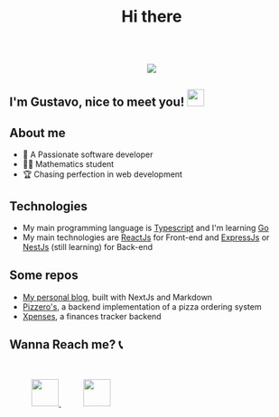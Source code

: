 <h1 align="center">Hi there</h1>
<br/><br/>

<p align="center">
  <a href="https://github.com/anuraghazra/github-readme-stats">
    <img
      align="center"
      src="https://github-readme-stats.vercel.app/api/top-langs/?username=iugstav&layout=compact&langs_count=10&theme=dracula"
    />
  </a>
 </p>
 
  ## I'm Gustavo, nice to meet you! <img src="https://raw.githubusercontent.com/iampavangandhi/iampavangandhi/master/gifs/Hi.gif" width="30px"></h2>

## About me
  - 💓 A Passionate software developer
  - 👨‍🎓 Mathematics student
  - 🏆 Chasing perfection in web development

## Technologies
  - My main programming language is [Typescript](https://www.typescriptlang.org) and I'm learning [Go](https://go.dev/)
  - My main technologies are [ReactJs](https://reactjs.org) for Front-end and [ExpressJs](https://expressjs.com) or [NestJs](https://nestjs.com) (still learning) for Back-end

## Some repos
  - [My personal blog](https://github.com/iugstav/colatech-personal-blog), built with NextJs and Markdown
  - [Pizzero's](https://github.com/iugstav/pizzaria-backend), a backend implementation of a pizza ordering system
  - [Xpenses](https://github.com/iugstav/Xpenses-backend), a finances tracker backend

## Wanna Reach me? 📞
<br/>
<p align="left">
      &nbsp;&nbsp;&nbsp;&nbsp;&nbsp;&nbsp;&nbsp;&nbsp;&nbsp;
  <a href="mailto:soaresgu2710@gmail.com">
    <img height="48" src="https://img.shields.io/badge/gmail-D14836?&style=for-the-badge&logo=gmail&logoColor=white&link=mailto:soaresgu2710@gmail.com" />
  </a>
   &nbsp;&nbsp;&nbsp;&nbsp;&nbsp;&nbsp;&nbsp;&nbsp;&nbsp;
  <a href="https://discord.com/channels/@me">
    <img height="48" src="https://img.shields.io/badge/discord-7289DA?&style=for-the-badge&logo=discord&logoColor=white&link=mailto:https://discordapp.com/users/338815498890510337/" />
  </a>
</p>
